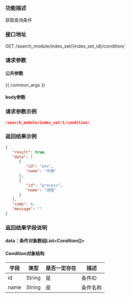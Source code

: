 ### 功能描述

获取查询条件

### 接口地址

GET  /search_module/index_set/{index_set_id}/condition/

### 请求参数

#### 公共参数

{{ common_args }}

#### body参数

### 请求参数示例

```json
/search_module/index_set/1/condition/
```

### 返回结果示例

```json
{
   "result": true,
   "data": [
      {
         "id": "env",
         "name": "环境"
      },
      {
         "id": "process",
         "name": "进程"
      }
   ],
   "code": 0,
   "message": ""
}
```

### 返回结果字段说明

#### data：条件对象数组List<Condition[]>

#### Condition对象结构

| 字段 | 类型 | 是否一定存在 | 描述 |
| --- | --- | --- | --- |
| id | String | 是 | 条件ID |
| name | String | 是 | 条件名称 |

